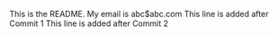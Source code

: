 This is the README. My email is abc$abc.com
This line is added after Commit 1
This line is added after Commit 2
